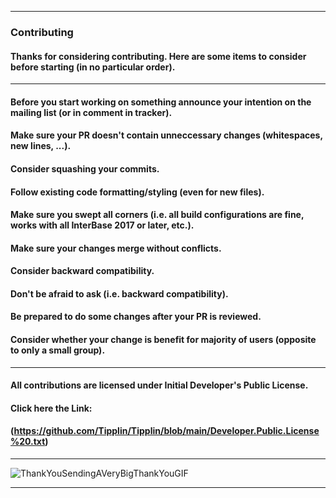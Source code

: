 ----
### Contributing
#### Thanks for considering contributing. Here are some items to consider before starting (in no particular order).
----
#### Before you start working on something announce your intention on the mailing list (or in comment in tracker).
#### Make sure your PR doesn't contain unneccessary changes (whitespaces, new lines, ...).
#### Consider squashing your commits.
#### Follow existing code formatting/styling (even for new files).
#### Make sure you swept all corners (i.e. all build configurations are fine, works with all InterBase 2017 or later, etc.).
#### Make sure your changes merge without conflicts.
#### Consider backward compatibility.
#### Don't be afraid to ask (i.e. backward compatibility).
#### Be prepared to do some changes after your PR is reviewed.
#### Consider whether your change is benefit for majority of users (opposite to only a small group).
----
#### All contributions are licensed under Initial Developer's Public License.
#### Click here the Link:
#### (https://github.com/Tipplin/Tipplin/blob/main/Developer.Public.License%20.txt)
----
![ThankYouSendingAVeryBigThankYouGIF](https://user-images.githubusercontent.com/40143278/228885353-0780c84a-9194-4b3a-ab3c-27ea069a6002.gif)

----
